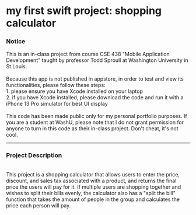 # my first swift project: shopping calculator

<h3>Notice</h3>
This is an in-class project from course CSE 438 "Mobile Application Development" taught by professor Todd Sproull at Washington University in St.Louis.<br>
<br>
Because this app is not published in appstore, in order to test and view its functionalities, please follow these steps:<br>
1. please ensure you have Xcode installed on your laptop<br>
2. if you have Xcode installed, please download the code and run it with a iPhone 13 Pro simulator for best UI display<br>
<br>
This code has been made public only for my personal portfolio purposes. If you are a student at WashU, please note that I do not grant permission for anyone to turn in this code as their in-class project. Don't cheat, it's not cool.

---

<h3>Project Description</h3>
<br>This project is a shopping calculator that allows users to enter the price, discount, and sales tax associated with a product, and returns the final price the users will pay for it. If multiple users are shopping together and wishes to split their bills evenly, the calculator also has a "split the bill" function that takes the amount of people in the group and calculates the price each person will pay.
